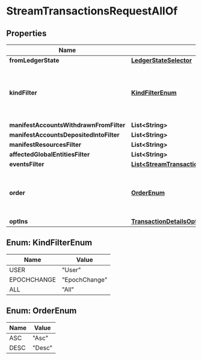 

# StreamTransactionsRequestAllOf


## Properties

| Name | Type | Description | Notes |
|------------ | ------------- | ------------- | -------------|
|**fromLedgerState** | [**LedgerStateSelector**](LedgerStateSelector.md) |  |  [optional] |
|**kindFilter** | [**KindFilterEnum**](#KindFilterEnum) | Limit returned transactions by their kind. Defaults to &#x60;user&#x60;. |  [optional] |
|**manifestAccountsWithdrawnFromFilter** | **List&lt;String&gt;** |  |  [optional] |
|**manifestAccountsDepositedIntoFilter** | **List&lt;String&gt;** |  |  [optional] |
|**manifestResourcesFilter** | **List&lt;String&gt;** |  |  [optional] |
|**affectedGlobalEntitiesFilter** | **List&lt;String&gt;** |  |  [optional] |
|**eventsFilter** | [**List&lt;StreamTransactionsRequestEventFilterItem&gt;**](StreamTransactionsRequestEventFilterItem.md) |  |  [optional] |
|**order** | [**OrderEnum**](#OrderEnum) | Configures the order of returned result set. Defaults to &#x60;desc&#x60;. |  [optional] |
|**optIns** | [**TransactionDetailsOptIns**](TransactionDetailsOptIns.md) |  |  [optional] |



## Enum: KindFilterEnum

| Name | Value |
|---- | -----|
| USER | &quot;User&quot; |
| EPOCHCHANGE | &quot;EpochChange&quot; |
| ALL | &quot;All&quot; |



## Enum: OrderEnum

| Name | Value |
|---- | -----|
| ASC | &quot;Asc&quot; |
| DESC | &quot;Desc&quot; |




